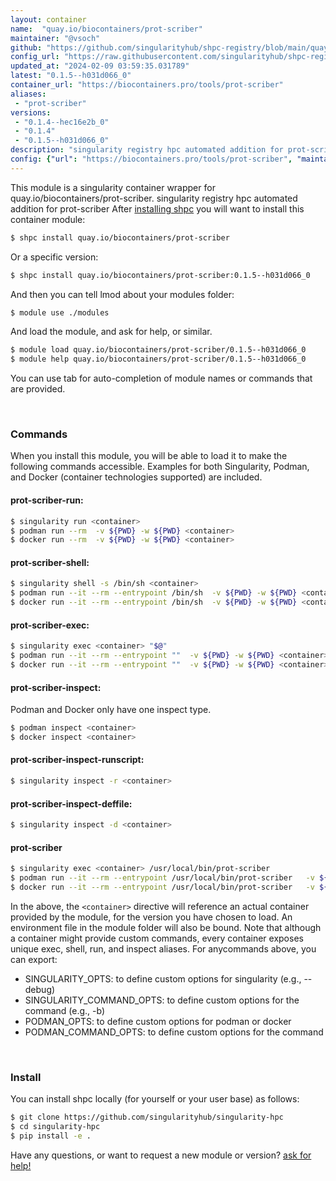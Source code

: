 ```yaml
---
layout: container
name:  "quay.io/biocontainers/prot-scriber"
maintainer: "@vsoch"
github: "https://github.com/singularityhub/shpc-registry/blob/main/quay.io/biocontainers/prot-scriber/container.yaml"
config_url: "https://raw.githubusercontent.com/singularityhub/shpc-registry/main/quay.io/biocontainers/prot-scriber/container.yaml"
updated_at: "2024-02-09 03:59:35.031789"
latest: "0.1.5--h031d066_0"
container_url: "https://biocontainers.pro/tools/prot-scriber"
aliases:
 - "prot-scriber"
versions:
 - "0.1.4--hec16e2b_0"
 - "0.1.4"
 - "0.1.5--h031d066_0"
description: "singularity registry hpc automated addition for prot-scriber"
config: {"url": "https://biocontainers.pro/tools/prot-scriber", "maintainer": "@vsoch", "description": "singularity registry hpc automated addition for prot-scriber", "latest": {"0.1.5--h031d066_0": "sha256:37e9c3279b857cbff1dbe0522a197e59ae62359e75b4dfba15a8e2b2693e9f7d"}, "tags": {"0.1.4--hec16e2b_0": "sha256:8c825e56691649ace668e3019ce802672dc32ee8208bc7d0edfe55174b15c49b", "0.1.4": "sha256:f17169034256a1d61c1cd1a4f71a025d356f26f665ca5c9a4c0c1a4df326b7f1", "0.1.5--h031d066_0": "sha256:37e9c3279b857cbff1dbe0522a197e59ae62359e75b4dfba15a8e2b2693e9f7d"}, "docker": "quay.io/biocontainers/prot-scriber", "aliases": {"prot-scriber": "/usr/local/bin/prot-scriber"}}
---
```


This module is a singularity container wrapper for quay.io/biocontainers/prot-scriber.
singularity registry hpc automated addition for prot-scriber
After [installing shpc](#install) you will want to install this container module:


```bash
$ shpc install quay.io/biocontainers/prot-scriber
```

Or a specific version:

```bash
$ shpc install quay.io/biocontainers/prot-scriber:0.1.5--h031d066_0
```

And then you can tell lmod about your modules folder:

```bash
$ module use ./modules
```

And load the module, and ask for help, or similar.

```bash
$ module load quay.io/biocontainers/prot-scriber/0.1.5--h031d066_0
$ module help quay.io/biocontainers/prot-scriber/0.1.5--h031d066_0
```

You can use tab for auto-completion of module names or commands that are provided.

<br>

### Commands

When you install this module, you will be able to load it to make the following commands accessible.
Examples for both Singularity, Podman, and Docker (container technologies supported) are included.

#### prot-scriber-run:

```bash
$ singularity run <container>
$ podman run --rm  -v ${PWD} -w ${PWD} <container>
$ docker run --rm  -v ${PWD} -w ${PWD} <container>
```

#### prot-scriber-shell:

```bash
$ singularity shell -s /bin/sh <container>
$ podman run --it --rm --entrypoint /bin/sh  -v ${PWD} -w ${PWD} <container>
$ docker run --it --rm --entrypoint /bin/sh  -v ${PWD} -w ${PWD} <container>
```

#### prot-scriber-exec:

```bash
$ singularity exec <container> "$@"
$ podman run --it --rm --entrypoint ""  -v ${PWD} -w ${PWD} <container> "$@"
$ docker run --it --rm --entrypoint ""  -v ${PWD} -w ${PWD} <container> "$@"
```

#### prot-scriber-inspect:

Podman and Docker only have one inspect type.

```bash
$ podman inspect <container>
$ docker inspect <container>
```

#### prot-scriber-inspect-runscript:

```bash
$ singularity inspect -r <container>
```

#### prot-scriber-inspect-deffile:

```bash
$ singularity inspect -d <container>
```


#### prot-scriber

```bash
$ singularity exec <container> /usr/local/bin/prot-scriber
$ podman run --it --rm --entrypoint /usr/local/bin/prot-scriber   -v ${PWD} -w ${PWD} <container> -c " $@"
$ docker run --it --rm --entrypoint /usr/local/bin/prot-scriber   -v ${PWD} -w ${PWD} <container> -c " $@"
```



In the above, the `<container>` directive will reference an actual container provided
by the module, for the version you have chosen to load. An environment file in the
module folder will also be bound. Note that although a container
might provide custom commands, every container exposes unique exec, shell, run, and
inspect aliases. For anycommands above, you can export:

 - SINGULARITY_OPTS: to define custom options for singularity (e.g., --debug)
 - SINGULARITY_COMMAND_OPTS: to define custom options for the command (e.g., -b)
 - PODMAN_OPTS: to define custom options for podman or docker
 - PODMAN_COMMAND_OPTS: to define custom options for the command

<br>

### Install

You can install shpc locally (for yourself or your user base) as follows:

```bash
$ git clone https://github.com/singularityhub/singularity-hpc
$ cd singularity-hpc
$ pip install -e .
```

Have any questions, or want to request a new module or version? [ask for help!](https://github.com/singularityhub/singularity-hpc/issues)